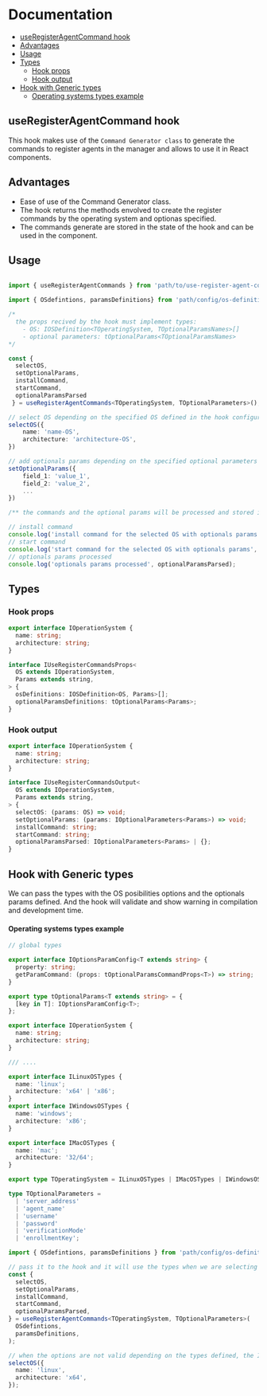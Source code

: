 # Documentation

- [useRegisterAgentCommand hook](#useregisteragentcommand-hook)
- [Advantages](#advantages)
- [Usage](#usage)
- [Types](#types)
  - [Hook props](#hook-props)
  - [Hook output](#hook-output)
- [Hook with Generic types](#hook-with-generic-types)
  - [Operating systems types example](#operating-systems-types-example)

## useRegisterAgentCommand hook

This hook makes use of the `Command Generator class` to generate the commands to register agents in the manager and allows to use it in React components.

## Advantages

- Ease of use of the Command Generator class.
- The hook returns the methods envolved to create the register commands by the operating system and optionas specified.
- The commands generate are stored in the state of the hook and can be used in the component.

## Usage

```ts

import { useRegisterAgentCommands } from 'path/to/use-register-agent-commands';

import { OSdefintions, paramsDefinitions} from 'path/config/os-definitions';

/*
  the props recived by the hook must implement types:
    - OS: IOSDefinition<TOperatingSystem, TOptionalParamsNames>[]
    - optional parameters: tOptionalParams<TOptionalParamsNames>
*/

const {
  selectOS,
  setOptionalParams,
  installCommand,
  startCommand,
  optionalParamsParsed
 } = useRegisterAgentCommands<TOperatingSystem, TOptionalParameters>();

// select OS depending on the specified OS defined in the hook configuration
selectOS({
    name: 'name-OS',
    architecture: 'architecture-OS',
})

// add optionals params depending on the specified optional parameters in the hook configuration
setOptionalParams({
    field_1: 'value_1',
    field_2: 'value_2',
    ...
})

/** the commands and the optional params will be processed and stored in the hook state **/

// install command
console.log('install command for the selected OS with optionals params', installCommand);
// start command
console.log('start command for the selected OS with optionals params', startCommand);
// optionals params processed
console.log('optionals params processed', optionalParamsParsed);

```

## Types

### Hook props

```ts
export interface IOperationSystem {
  name: string;
  architecture: string;
}

interface IUseRegisterCommandsProps<
  OS extends IOperationSystem,
  Params extends string,
> {
  osDefinitions: IOSDefinition<OS, Params>[];
  optionalParamsDefinitions: tOptionalParams<Params>;
}
```

### Hook output

```ts
export interface IOperationSystem {
  name: string;
  architecture: string;
}

interface IUseRegisterCommandsOutput<
  OS extends IOperationSystem,
  Params extends string,
> {
  selectOS: (params: OS) => void;
  setOptionalParams: (params: IOptionalParameters<Params>) => void;
  installCommand: string;
  startCommand: string;
  optionalParamsParsed: IOptionalParameters<Params> | {};
}
```

## Hook with Generic types

We can pass the types with the OS posibilities options and the optionals params defined.
And the hook will validate and show warning in compilation and development time.

#### Operating systems types example

```ts
// global types

export interface IOptionsParamConfig<T extends string> {
  property: string;
  getParamCommand: (props: tOptionalParamsCommandProps<T>) => string;
}

export type tOptionalParams<T extends string> = {
  [key in T]: IOptionsParamConfig<T>;
};

export interface IOperationSystem {
  name: string;
  architecture: string;
}

/// ....

export interface ILinuxOSTypes {
  name: 'linux';
  architecture: 'x64' | 'x86';
}
export interface IWindowsOSTypes {
  name: 'windows';
  architecture: 'x86';
}

export interface IMacOSTypes {
  name: 'mac';
  architecture: '32/64';
}

export type TOperatingSystem = ILinuxOSTypes | IMacOSTypes | IWindowsOSTypes;

type TOptionalParameters =
  | 'server_address'
  | 'agent_name'
  | 'username'
  | 'password'
  | 'verificationMode'
  | 'enrollmentKey';

import { OSdefintions, paramsDefinitions } from 'path/config/os-definitions';

// pass it to the hook and it will use the types when we are selecting the OS
const {
  selectOS,
  setOptionalParams,
  installCommand,
  startCommand,
  optionalParamsParsed,
} = useRegisterAgentCommands<TOperatingSystem, TOptionalParameters>(
  OSdefintions,
  paramsDefinitions,
);

// when the options are not valid depending on the types defined, the IDE will show a warning
selectOS({
  name: 'linux',
  architecture: 'x64',
});
```
